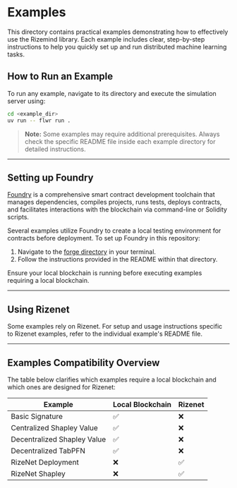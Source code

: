 # Examples

This directory contains practical examples demonstrating how to effectively use the Rizemind library. Each example includes clear, step-by-step instructions to help you quickly set up and run distributed machine learning tasks.

## How to Run an Example

To run any example, navigate to its directory and execute the simulation server using:

```bash
cd <example_dir>
uv run -- flwr run .
```

> **Note:** Some examples may require additional prerequisites. Always check the specific README file inside each example directory for detailed instructions.

---

## Setting up Foundry

[Foundry](https://book.getfoundry.sh/) is a comprehensive smart contract development toolchain that manages dependencies, compiles projects, runs tests, deploys contracts, and facilitates interactions with the blockchain via command-line or Solidity scripts.

Several examples utilize Foundry to create a local testing environment for contracts before deployment. To set up Foundry in this repository:

1. Navigate to the [forge directory](../forge/) in your terminal.
2. Follow the instructions provided in the README within that directory.

Ensure your local blockchain is running before executing examples requiring a local blockchain.

---

## Using Rizenet

Some examples rely on Rizenet. For setup and usage instructions specific to Rizenet examples, refer to the individual example's README file.

---

## Examples Compatibility Overview

The table below clarifies which examples require a local blockchain and which ones are designed for Rizenet:

| Example                     | Local Blockchain | Rizenet |
| --------------------------- | ---------------- | ------- |
| Basic Signature             | ✅               | ❌      |
| Centralized Shapley Value   | ✅               | ❌      |
| Decentralized Shapley Value | ✅               | ❌      |
| Decentralized TabPFN        | ✅               | ❌      |
| RizeNet Deployment          | ❌               | ✅      |
| RizeNet Shapley             | ❌               | ✅      |
